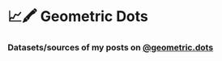 # 📈🖍 Geometric Dots

### Datasets/sources of my posts on [@geometric.dots](https://instagram.com/geometric.dots) 



